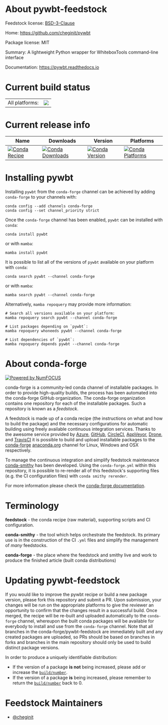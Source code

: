 About pywbt-feedstock
=====================

Feedstock license: [BSD-3-Clause](https://github.com/conda-forge/pywbt-feedstock/blob/main/LICENSE.txt)

Home: https://github.com/cheginit/pywbt

Package license: MIT

Summary: A lightweight Python wrapper for WhiteboxTools command-line interface

Documentation: https://pywbt.readthedocs.io

Current build status
====================


<table><tr><td>All platforms:</td>
    <td>
      <a href="https://dev.azure.com/conda-forge/feedstock-builds/_build/latest?definitionId=23262&branchName=main">
        <img src="https://dev.azure.com/conda-forge/feedstock-builds/_apis/build/status/pywbt-feedstock?branchName=main">
      </a>
    </td>
  </tr>
</table>

Current release info
====================

| Name | Downloads | Version | Platforms |
| --- | --- | --- | --- |
| [![Conda Recipe](https://img.shields.io/badge/recipe-pywbt-green.svg)](https://anaconda.org/conda-forge/pywbt) | [![Conda Downloads](https://img.shields.io/conda/dn/conda-forge/pywbt.svg)](https://anaconda.org/conda-forge/pywbt) | [![Conda Version](https://img.shields.io/conda/vn/conda-forge/pywbt.svg)](https://anaconda.org/conda-forge/pywbt) | [![Conda Platforms](https://img.shields.io/conda/pn/conda-forge/pywbt.svg)](https://anaconda.org/conda-forge/pywbt) |

Installing pywbt
================

Installing `pywbt` from the `conda-forge` channel can be achieved by adding `conda-forge` to your channels with:

```
conda config --add channels conda-forge
conda config --set channel_priority strict
```

Once the `conda-forge` channel has been enabled, `pywbt` can be installed with `conda`:

```
conda install pywbt
```

or with `mamba`:

```
mamba install pywbt
```

It is possible to list all of the versions of `pywbt` available on your platform with `conda`:

```
conda search pywbt --channel conda-forge
```

or with `mamba`:

```
mamba search pywbt --channel conda-forge
```

Alternatively, `mamba repoquery` may provide more information:

```
# Search all versions available on your platform:
mamba repoquery search pywbt --channel conda-forge

# List packages depending on `pywbt`:
mamba repoquery whoneeds pywbt --channel conda-forge

# List dependencies of `pywbt`:
mamba repoquery depends pywbt --channel conda-forge
```


About conda-forge
=================

[![Powered by
NumFOCUS](https://img.shields.io/badge/powered%20by-NumFOCUS-orange.svg?style=flat&colorA=E1523D&colorB=007D8A)](https://numfocus.org)

conda-forge is a community-led conda channel of installable packages.
In order to provide high-quality builds, the process has been automated into the
conda-forge GitHub organization. The conda-forge organization contains one repository
for each of the installable packages. Such a repository is known as a *feedstock*.

A feedstock is made up of a conda recipe (the instructions on what and how to build
the package) and the necessary configurations for automatic building using freely
available continuous integration services. Thanks to the awesome service provided by
[Azure](https://azure.microsoft.com/en-us/services/devops/), [GitHub](https://github.com/),
[CircleCI](https://circleci.com/), [AppVeyor](https://www.appveyor.com/),
[Drone](https://cloud.drone.io/welcome), and [TravisCI](https://travis-ci.com/)
it is possible to build and upload installable packages to the
[conda-forge](https://anaconda.org/conda-forge) [anaconda.org](https://anaconda.org/)
channel for Linux, Windows and OSX respectively.

To manage the continuous integration and simplify feedstock maintenance
[conda-smithy](https://github.com/conda-forge/conda-smithy) has been developed.
Using the ``conda-forge.yml`` within this repository, it is possible to re-render all of
this feedstock's supporting files (e.g. the CI configuration files) with ``conda smithy rerender``.

For more information please check the [conda-forge documentation](https://conda-forge.org/docs/).

Terminology
===========

**feedstock** - the conda recipe (raw material), supporting scripts and CI configuration.

**conda-smithy** - the tool which helps orchestrate the feedstock.
                   Its primary use is in the construction of the CI ``.yml`` files
                   and simplify the management of *many* feedstocks.

**conda-forge** - the place where the feedstock and smithy live and work to
                  produce the finished article (built conda distributions)


Updating pywbt-feedstock
========================

If you would like to improve the pywbt recipe or build a new
package version, please fork this repository and submit a PR. Upon submission,
your changes will be run on the appropriate platforms to give the reviewer an
opportunity to confirm that the changes result in a successful build. Once
merged, the recipe will be re-built and uploaded automatically to the
`conda-forge` channel, whereupon the built conda packages will be available for
everybody to install and use from the `conda-forge` channel.
Note that all branches in the conda-forge/pywbt-feedstock are
immediately built and any created packages are uploaded, so PRs should be based
on branches in forks and branches in the main repository should only be used to
build distinct package versions.

In order to produce a uniquely identifiable distribution:
 * If the version of a package **is not** being increased, please add or increase
   the [``build/number``](https://docs.conda.io/projects/conda-build/en/latest/resources/define-metadata.html#build-number-and-string).
 * If the version of a package **is** being increased, please remember to return
   the [``build/number``](https://docs.conda.io/projects/conda-build/en/latest/resources/define-metadata.html#build-number-and-string)
   back to 0.

Feedstock Maintainers
=====================

* [@cheginit](https://github.com/cheginit/)


<!-- dummy commit to enable rerendering -->

